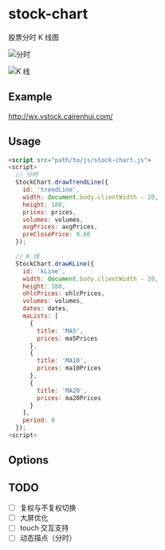 # stock-chart

股票分时 K 线图

![分时](http://ww1.sinaimg.cn/large/550f5a78gw1f7407y0yj3j208w0fmgmx.jpg)

![K 线](http://ww1.sinaimg.cn/large/550f5a78gw1f740886eutj208w0frabl.jpg)

## Example

http://wx.vstock.cairenhui.com/

## Usage

```html
<script src="path/to/js/stock-chart.js">
<script>
  // 分时
  StockChart.drawTrendLine({
    id: 'trendLine',
    width: document.body.clientWidth - 20,
    height: 180,
    prices: prices,
    volumes: volumes,
    avgPrices: avgPrices,
    preClosePrice: 9.66
  });

  // K 线
  StockChart.drawKLine({
    id: 'kLine',
    width: document.body.clientWidth - 20,
    height: 180,
    ohlcPrices: ohlcPrices,
    volumes: volumes,
    dates: dates,
    maLists: [
      {
        title: 'MA5',
        prices: ma5Prices
      },
      {
        title: 'MA10',
        prices: ma10Prices
      },
      {
        title: 'MA20',
        prices: ma20Prices
      }
    ],
    period: 0
  });
<script>
```

## Options

## TODO

- [ ] 复权与不复权切换
- [ ] 大屏优化
- [ ] touch 交互支持
- [ ] 动态描点（分时）
